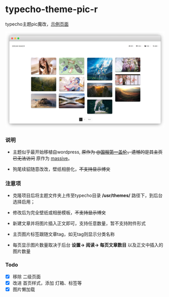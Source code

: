 # typecho-theme-pic-r
typecho主题pic魔改，[示例页面](https://pir-vercel.vercel.app/) 


![](./screenshot.png)


### 说明

- 主题似乎最开始移植自wordpress, ~~原作为 @[国服第一盖伦](https://p.liangxingjian.com)，遗憾的是其主页已无法访问~~ 原作为 [massive](https://themeforest.net/item/massive-responsive-multipurpose-html5-template/12503639)。

- 狗尾续貂随意改改，壁纸相册化，~~不支持显示博文~~



### 注意项

- 克隆项目后将主题文件夹上传至typecho目录 **/usr/themes/** 路径下，到后台选择启用；

- 修改后为完全壁纸或相册模板，~~不支持显示博文~~

- 新建文章并将图片插入正文即可，支持任意数量，暂不支持附件形式

- 主页图片标签跟随文章tag，如无tag则显示分类名称

- 每页显示图片数量取决于后台 **设置-> 阅读-> 每页文章数目** 以及正文中插入的图片数量


### Todo

- [x] 移除 二级页面
- [x] 改进 首页样式，添加 灯箱、标签等
- [x] 图片懒加载
